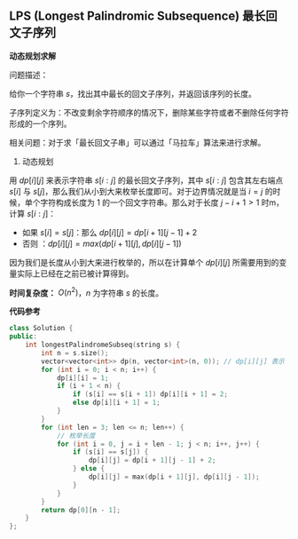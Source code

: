 #

## LPS (Longest Palindromic Subsequence) 最长回文子序列

**动态规划求解**

问题描述：

给你一个字符串 $s$，找出其中最长的回文子序列，并返回该序列的长度。

子序列定义为：不改变剩余字符顺序的情况下，删除某些字符或者不删除任何字符形成的一个序列。

相关问题：对于求「最长回文子串」可以通过「马拉车」算法来进行求解。

1. 动态规划

用 $dp[i][j]$ 来表示字符串 $s[i:j]$ 的最长回文子序列，其中 $s[i:j]$ 包含其左右端点 $s[i]$ 与 $s[j]$，那么我们从小到大来枚举长度即可。对于边界情况就是当 $i = j$ 的时候，单个字符构成长度为 1 的一个回文字符串。那么对于长度 $j - i + 1 > 1$ 时m，计算 $s[i:j]$：

- 如果 $s[i] = s[j]$：那么 $dp[i][j] = dp[i + 1][j -  1] + 2$
- 否则 ：$dp[i][j] = max(dp[i + 1][j], dp[i][j - 1])$

因为我们是长度从小到大来进行枚举的，所以在计算单个 $dp[i][j]$ 所需要用到的变量实际上已经在之前已被计算得到。

**时间复杂度：** $O(n^2)$，$n$ 为字符串 $s$ 的长度。

**代码参考**

```cpp
class Solution {
public:
    int longestPalindromeSubseq(string s) {
        int n = s.size();
        vector<vector<int>> dp(n, vector<int>(n, 0)); // dp[i][j] 表示 s[i:j] 的最长回文子序列的长度
        for (int i = 0; i < n; i++) {
            dp[i][i] = 1;
            if (i + 1 < n) {
                if (s[i] == s[i + 1]) dp[i][i + 1] = 2;
                else dp[i][i + 1] = 1;
            }
        } 
        for (int len = 3; len <= n; len++) {
            // 枚举长度
            for (int i = 0, j = i + len - 1; j < n; i++, j++) {
                if (s[i] == s[j]) {
                    dp[i][j] = dp[i + 1][j - 1] + 2;
                } else {
                    dp[i][j] = max(dp[i + 1][j], dp[i][j - 1]);
                }
            }
        }
        return dp[0][n - 1];
    }
};
```
